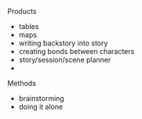 Products
- tables
- maps
- writing backstory into story
- creating bonds between characters
- story/session/scene planner
- 
Methods
- brainstorming
- doing it alone
